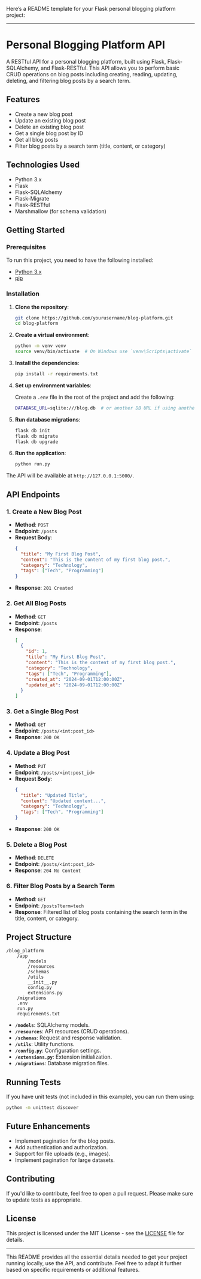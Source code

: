 Here’s a README template for your Flask personal blogging platform project:

---

# Personal Blogging Platform API

A RESTful API for a personal blogging platform, built using Flask, Flask-SQLAlchemy, and Flask-RESTful. This API allows you to perform basic CRUD operations on blog posts including creating, reading, updating, deleting, and filtering blog posts by a search term.

## Features

- Create a new blog post
- Update an existing blog post
- Delete an existing blog post
- Get a single blog post by ID
- Get all blog posts
- Filter blog posts by a search term (title, content, or category)

## Technologies Used

- Python 3.x
- Flask
- Flask-SQLAlchemy
- Flask-Migrate
- Flask-RESTful
- Marshmallow (for schema validation)

## Getting Started

### Prerequisites

To run this project, you need to have the following installed:

- [Python 3.x](https://www.python.org/)
- [pip](https://pip.pypa.io/en/stable/)

### Installation

1. **Clone the repository**:
   ```bash
   git clone https://github.com/yourusername/blog-platform.git
   cd blog-platform
   ```

2. **Create a virtual environment**:
   ```bash
   python -m venv venv
   source venv/bin/activate  # On Windows use `venv\Scripts\activate`
   ```

3. **Install the dependencies**:
   ```bash
   pip install -r requirements.txt
   ```

4. **Set up environment variables**:

   Create a `.env` file in the root of the project and add the following:

   ```bash
   DATABASE_URL=sqlite:///blog.db  # or another DB URL if using another database
   ```

5. **Run database migrations**:
   ```bash
   flask db init
   flask db migrate
   flask db upgrade
   ```

6. **Run the application**:
   ```bash
   python run.py
   ```

The API will be available at `http://127.0.0.1:5000/`.

## API Endpoints

### 1. **Create a New Blog Post**

   - **Method**: `POST`
   - **Endpoint**: `/posts`
   - **Request Body**:
     ```json
     {
       "title": "My First Blog Post",
       "content": "This is the content of my first blog post.",
       "category": "Technology",
       "tags": ["Tech", "Programming"]
     }
     ```
   - **Response**: `201 Created`

### 2. **Get All Blog Posts**

   - **Method**: `GET`
   - **Endpoint**: `/posts`
   - **Response**:
     ```json
     [
       {
         "id": 1,
         "title": "My First Blog Post",
         "content": "This is the content of my first blog post.",
         "category": "Technology",
         "tags": ["Tech", "Programming"],
         "created_at": "2024-09-01T12:00:00Z",
         "updated_at": "2024-09-01T12:00:00Z"
       }
     ]
     ```

### 3. **Get a Single Blog Post**

   - **Method**: `GET`
   - **Endpoint**: `/posts/<int:post_id>`
   - **Response**: `200 OK`

### 4. **Update a Blog Post**

   - **Method**: `PUT`
   - **Endpoint**: `/posts/<int:post_id>`
   - **Request Body**:
     ```json
     {
       "title": "Updated Title",
       "content": "Updated content...",
       "category": "Technology",
       "tags": ["Tech", "Programming"]
     }
     ```
   - **Response**: `200 OK`

### 5. **Delete a Blog Post**

   - **Method**: `DELETE`
   - **Endpoint**: `/posts/<int:post_id>`
   - **Response**: `204 No Content`

### 6. **Filter Blog Posts by a Search Term**

   - **Method**: `GET`
   - **Endpoint**: `/posts?term=tech`
   - **Response**: Filtered list of blog posts containing the search term in the title, content, or category.

## Project Structure

```
/blog_platform
    /app
        /models
        /resources
        /schemas
        /utils
        __init__.py
        config.py
        extensions.py
    /migrations
    .env
    run.py
    requirements.txt
```

- **`/models`**: SQLAlchemy models.
- **`/resources`**: API resources (CRUD operations).
- **`/schemas`**: Request and response validation.
- **`/utils`**: Utility functions.
- **`/config.py`**: Configuration settings.
- **`/extensions.py`**: Extension initialization.
- **`/migrations`**: Database migration files.

## Running Tests

If you have unit tests (not included in this example), you can run them using:

```bash
python -m unittest discover
```

## Future Enhancements

- Implement pagination for the blog posts.
- Add authentication and authorization.
- Support for file uploads (e.g., images).
- Implement pagination for large datasets.

## Contributing

If you'd like to contribute, feel free to open a pull request. Please make sure to update tests as appropriate.

## License

This project is licensed under the MIT License - see the [LICENSE](LICENSE) file for details.

---

This README provides all the essential details needed to get your project running locally, use the API, and contribute. Feel free to adapt it further based on specific requirements or additional features.
